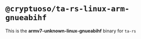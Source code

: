 # `@cryptuoso/ta-rs-linux-arm-gnueabihf`

This is the **armv7-unknown-linux-gnueabihf** binary for `ta-rs`
